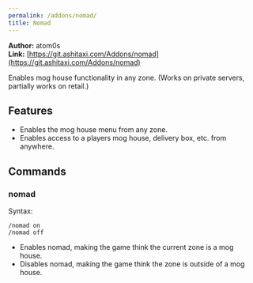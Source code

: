 ```yaml
---
permalink: /addons/nomad/
title: Nomad
---
```


**Author:** atom0s<br/>
**Link:** [https://git.ashitaxi.com/Addons/nomad](https://git.ashitaxi.com/Addons/nomad)

Enables mog house functionality in any zone. (Works on private servers, partially works on retail.)

## Features

  * Enables the mog house menu from any zone.
  * Enables access to a players mog house, delivery box, etc. from anywhere.

## Commands

### nomad
Syntax:
```
/nomad on
/nomad off
```
  * Enables nomad, making the game think the current zone is a mog house.
  * Disables nomad, making the game think the zone is outside of a mog house.